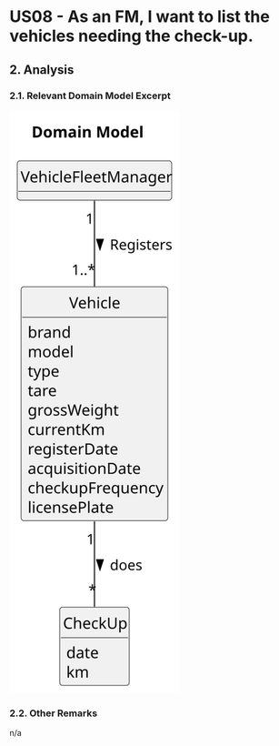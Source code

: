 # US08 - As an FM, I want to list the vehicles needing the check-up.

## 2. Analysis

### 2.1. Relevant Domain Model Excerpt 

![Domain Model](svg/us08-domain-model.svg)

### 2.2. Other Remarks

n/a